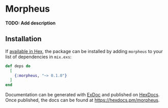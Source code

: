 # Morpheus

**TODO: Add description**

## Installation

If [available in Hex](https://hex.pm/docs/publish), the package can be installed
by adding `morpheus` to your list of dependencies in `mix.exs`:

```elixir
def deps do
  [
    {:morpheus, "~> 0.1.0"}
  ]
end
```

Documentation can be generated with [ExDoc](https://github.com/elixir-lang/ex_doc)
and published on [HexDocs](https://hexdocs.pm). Once published, the docs can
be found at <https://hexdocs.pm/morpheus>.

